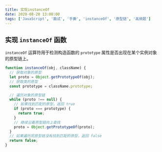 ```yaml
---
title: 实现instanceOf
date: 2020-08-20 13:08:00
tags: ['JavaScript', '面试', '手撕', 'instanceOf', '原型链', '高频题']
---
```


## 实现 `instanceOf` 函数

`instanceOf` 运算符用于检测构造函数的 `prototype` 属性是否出现在某个实例对象的原型链上。

```javascript
function instanceOf(obj, className) {
  // 获取对象的原型
  let proto = Object.getPrototypeOf(obj);
  // 获取类的原型
  const prototype = className.prototype;

  // 遍历对象的原型链
  while (proto !== null) {
    // 如果找到匹配的原型，返回 true
    if (proto === prototype) {
      return true;
    }
    // 继续沿着原型链向上查找
    proto = Object.getPrototypeOf(proto);
  }
  // 如果遍历完原型链没有找到匹配的原型，返回 false
  return false;
}
```
